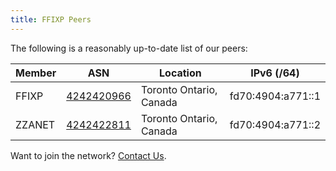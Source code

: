 ```yaml
---
title: FFIXP Peers
---
```


The following is a reasonably up-to-date list of our peers:

| Member | ASN                                                       | Location                | IPv6 (/64)        |
|--------|-----------------------------------------------------------|-------------------------|-------------------|
| FFIXP  | [4242420966](https://explorer.burble.com/?#/AS4242420966) | Toronto Ontario, Canada | fd70:4904:a771::1 |
| ZZANET | [4242422811](https://explorer.burble.com/?#/AS4242422811) | Toronto Ontario, Canada | fd70:4904:a771::2 |


Want to join the network? [Contact Us](mailto:join@ffixp.net).